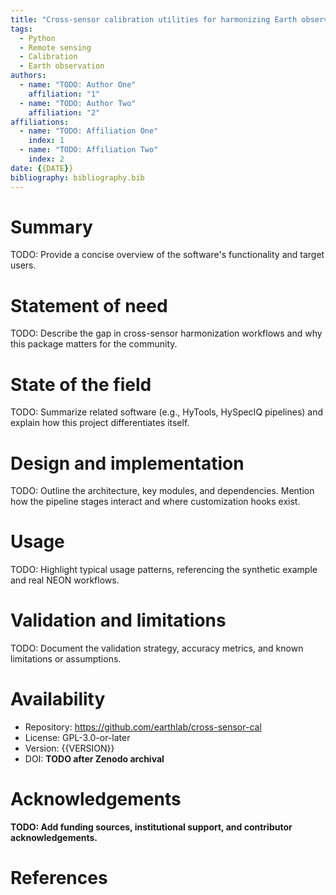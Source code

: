 ```yaml
---
title: "Cross-sensor calibration utilities for harmonizing Earth observation data"
tags:
  - Python
  - Remote sensing
  - Calibration
  - Earth observation
authors:
  - name: "TODO: Author One"
    affiliation: "1"
  - name: "TODO: Author Two"
    affiliation: "2"
affiliations:
  - name: "TODO: Affiliation One"
    index: 1
  - name: "TODO: Affiliation Two"
    index: 2
date: {{DATE}}
bibliography: bibliography.bib
---
```


# Summary

TODO: Provide a concise overview of the software's functionality and target users.

# Statement of need

TODO: Describe the gap in cross-sensor harmonization workflows and why this package matters for the community.

# State of the field

TODO: Summarize related software (e.g., HyTools, HySpecIQ pipelines) and explain how this project differentiates itself.

# Design and implementation

TODO: Outline the architecture, key modules, and dependencies. Mention how the pipeline stages interact and where customization hooks exist.

# Usage

TODO: Highlight typical usage patterns, referencing the synthetic example and real NEON workflows.

# Validation and limitations

TODO: Document the validation strategy, accuracy metrics, and known limitations or assumptions.

# Availability

- Repository: <https://github.com/earthlab/cross-sensor-cal>
- License: GPL-3.0-or-later
- Version: {{VERSION}}
- DOI: **TODO after Zenodo archival**

# Acknowledgements

**TODO: Add funding sources, institutional support, and contributor acknowledgements.**

# References

<!-- References will be generated from bibliography.bib -->

